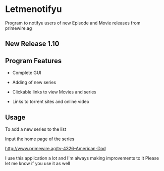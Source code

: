 Letmenotifyu
=============


Program to notifyu users of new Episode and Movie releases from primewire.ag


New Release 1.10
-----------------------------

Program Features
------------------------------
- Complete GUI

- Adding of new series

- Clickable links to view Movies and series

- Links to torrent sites and online video


Usage
-------------------------------------
To add a new series to the list

Input the home page of the series

http://www.primewire.ag/tv-4326-American-Dad

I use this application a lot and I'm always making improvements to it
Please let me know if you use it as well

